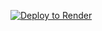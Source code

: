 
[![Deploy to Render](https://render.com/images/deploy-to-render-button.svg)](https://render.com/deploy)
